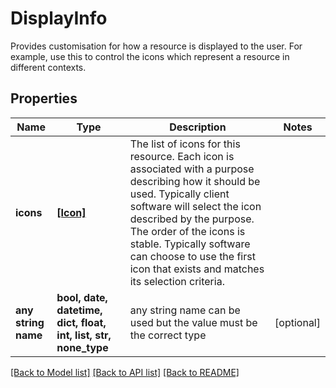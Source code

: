 # DisplayInfo

Provides customisation for how a resource is displayed to the user. For example, use this to control the icons which represent a resource in different contexts. 

## Properties
Name | Type | Description | Notes
------------ | ------------- | ------------- | -------------
**icons** | [**[Icon]**](Icon.md) | The list of icons for this resource. Each icon is associated with a purpose describing how it should be used. Typically client software will select the icon described by the purpose. The order of the icons is stable. Typically software can choose to use the first icon that exists and matches its selection criteria.  | 
**any string name** | **bool, date, datetime, dict, float, int, list, str, none_type** | any string name can be used but the value must be the correct type | [optional]

[[Back to Model list]](../README.md#documentation-for-models) [[Back to API list]](../README.md#documentation-for-api-endpoints) [[Back to README]](../README.md)


